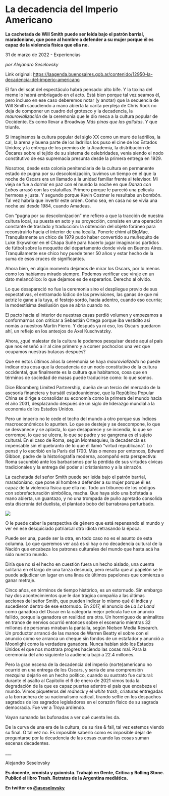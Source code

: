 # La decadencia del Imperio Americano

**La cachetada de Will Smith puede ser leída bajo el patrón barrial, maradoniano, que pone al hombre a defender a su mujer porque él es capaz de la violencia física que ella no.**

31 de marzo de 2022 - Experiencias

_por Alejandro Seselovsky_

Link original: https://laagenda.buenosaires.gob.ar/contenido/12950-la-decadencia-del-imperio-americano



El fan del scat del espectáculo habrá pensado: alto bife. Y la toxina del meme lo habrá embriagado en el acto. Está bien porque tal vez seamos él, pero incluso en ese caso deberemos notar (y anotar) que la secuencia de Will Smith sacudiendo a mano abierta la carita perpleja de Chris Rock no deja de componer un cuadro del grotesco y la decadencia, la *maurovialización* de la ceremonia que le dio meca a la cultura popular de Occidente. Es como llevar a Broadway *Más pinas que las gallutas*. Y que triunfe.




Si imaginamos la cultura popular del siglo XX como un muro de ladrillos, la cal, la arena y buena parte de los ladrillos los puso el cine de los Estados Unidos; y la entrega de los premios de la Academia, la distribución de Óscares sobre el tejido de su sistema de celebridades, venía siendo el nodo constitutivo de esa supremacía presunta desde la primera entrega en 1929.




Nosotros, desde esta colonia penitenciaria de la cultura en permanente estado de pugna por su descolonización, tuvimos un tiempo en el que la noche de Oscars era un llamado a la unidad familiar frente al televisor. Mi vieja se fue a dormir en paz con el mundo la noche en que *Danza con Lobos* arrasó con las estatuillas. Primero porque le pareció una película hermosa y justa. Y segundo porque Kevin Costner le resultaba un bombón. Tal vez habría que invertir este orden. Como sea, en casa no se vivía una noche así desde 1984, cuando Amadeus.




Con “pugna por su descolonización” me refiero a que la tracción de nuestra cultura local, su puesta en acto y su proyección, consiste en una operación constante de traslado y traducción: la obtención del objeto foráneo para reconstruirlo hacia el interior de una localía. Ponerle chimi al BigMac. Tranquilamente un chico de 1979 pudo haber convertido su muñequito de Luke Skywalker en el Chapa Suñé para hacerlo jugar imaginarios partidos de fútbol sobre la moquette del departamento donde vivía en Buenos Aires. Tranquilamente ese chico hoy puede tener 50 años y estar hecho de la suma de esos cruces de significantes.




Ahora bien, en algún momento dejamos de mirar los Oscars, por lo menos como los habíamos mirado siempre. Podemos verificar ese viraje en un dato melancólico: lo que dejamos es de esperarlos. Derecho al olvido.




Lo que desapareció no fue la ceremonia sino el despliegue previo de sus expectativas, el entramado lúdico de las previsiones, las ganas de que mi actriz le gane a la tuya, el festejo sordo, hacia adentro, cuando eso ocurría; la modestísima desilusión que se abría cuando no.




El pacto hacia el interior de nuestras casas perdió volumen y empezamos a conformarnos con criticar a Sebastián Ortega porque iba vestidito así nomás a nuestros Martín Fierro. Y después ya ni eso, los Oscars quedaron ahí, un reflejo en los anteojos de Axel Kuschvatzky.




Ahora, ¿qué malestar de la cultura le podemos pesquisar desde aquí al país que nos enseñó a ir al cine primero y a comer pochoclos una vez que ocupamos nuestras butacas después?




Que en estos últimos años la ceremonia se haya *maurovializado* no puede indicar otra cosa que la decadencia de un nodo constitutivo de la cultura occidental, que finalmente es la cultura que habitamos, cosa que en términos de sociedad de masas puede traducirse como: lo que somos.




Dice Bloomberg Limited Partnership, dueña de un tercio del mercado de la asesoría financiera y bursátil estadounidense, que la República Popular China se dirige a consolidar su economía como la primera del mundo hacia el año 2031, desplazando después de un siglo de liderazgo mundial a la economía de los Estados Unidos.




Pero un imperio no le cede el techo del mundo a otro porque sus índices macroeconómicos lo apunten. Lo que se desteje y se descompone, lo que se desvanece y se aplasta, lo que desaparece y se incendia, lo que se corrompe, lo que se ulcera, lo que se pudre y se gangrena es el sujeto cultural. En el caso de Roma, según Montesquieu, la decadencia es impensable sin el quebranto de lo que él llamó “virtud republicana”. Lo pensó y lo escribió en la París del 1700. Más o menos por entonces, Edward Gibbon, padre de la historiografía moderna, acompañó esta perspectiva: Roma sucumbió ante los barbarismos por la pérdida de sus virtudes cívicas tradicionales y la entrega del poder al cristianismo y a la sinrazón.




La cachetada del señor Smith puede ser leída bajo el patrón barrial, maradoniano, que pone al hombre a defender a su mujer porque él es capaz de la violencia física que ella no. Todo un tribuneo de los códigos con sobrefacturación simbólica, macha. Que haya sido una bofetada a mano abierta, un guantazo, y no una trompada de puño apretado consolida esta discronía del duelista, el plantado bobo del barrabrava perturbado.




![](https://cdn.feater.me/files/images/187718/a649ae8a-b298-4936-bb14-c7280aba03d5.jpg)




O le puede caber la perspectiva de género que está repensando el mundo y ver en ese desquiciado patriarcal otro idiota retrasando la época.




Puede ser una, puede ser la otra, en todo caso no es el asunto de esta columna. Lo que queremos ver acá es si hay o no decadencia cultural de la Nación que encabeza los patrones culturales del mundo que hasta acá ha sido nuestro mundo.




Diría que no si el hecho en cuestión fuera un hecho aislado, una cuenta solitaria en el largo de una tanza desnuda, pero resulta que al papelón se le puede adjudicar un lugar en una línea de últimos papelones que comienza a ganar metraje.




Cinco años, en términos de tiempo histórico, es un estornudo. Sin embargo hay dos acontecimientos que le dan trágica compañía a las últimas acciones del señor Smith, que pueden indicar lo mismo qué él indica y sucedieron dentro de ese estornudo. En 2017, el anuncio de *La La Land* como ganadora del Oscar en la categoría mejor película fue un anuncio fallido, porque la ganadora en realidad era otra. Un hormigueo de animalitos en trance de nervios ocurrió entonces sobre el escenario mientras 32 millones de personas miraban la pantalla, según Nielsen Media Research. Un productor arrancó de las manos de Warren Beatty el sobre con el anuncio como se arranca un cheque sin fondos de un estafador y anunció a Moonlight como la verdadera ganadora. Nunca habían sido los Estados Unidos el que nos mostrara progres haciendo las cosas mal. Para la ceremonia del año siguiente la audiencia bajó a 22.4 millones.




Pero la gran escena de la decadencia del imperio (norte)americano no ocurrió en una entrega de los Oscars, y sería de una comprensión mezquina dejarlo en un hecho político, cuando su sustrato fue cultural: durante el asalto al Capitolio el 6 de enero de 2021 vimos toda la degradación de la que es capaz puertas adentro el país que encabeza el mundo. Vimos piqueteros del *redneck* y el *white trash*, criaturas entregadas a la borrachera de su nacionalismo radical, tirando selfie en los despachos sagrados de los sagrados legisladores en el corazón físico de su sagrada democracia. Fue ver a Troya ardiendo.




Vayan sumando las bufonadas a ver qué cuenta les da.




De la curva de una era de la cultura, de su rise & fall, tal vez estemos viendo su final. O tal vez no. Es imposible saberlo como es imposible dejar de preguntarse por la decadencia de las cosas cuando las cosas suman escenas decadentes.




\_\_\_




Alejandro Seselovsky




**Es docente, cronista y guionista. Trabajó en Gente, Crítica y Rolling Stone. Publicó el libro Trash. Retratos de la Argentina mediática.**




**En twitter es [@aseselovsky](htt</b>ps://twitter.com/aseselovsky)**


